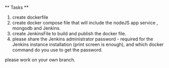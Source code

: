 ** Tasks **

1. create dockerfile 
2. create docker compose file that will include the nodeJS app service , mongodb and Jenkins.
3. create JenkinsFile to build and publish the docker file.
4. please share the Jenkins administrator password - required for the Jenkins instance installation (print screen is enough), and which docker command do you use to get the password.


please work on your own branch.